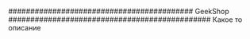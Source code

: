 ########################################## GeekShop ##############################################
Какое то описание